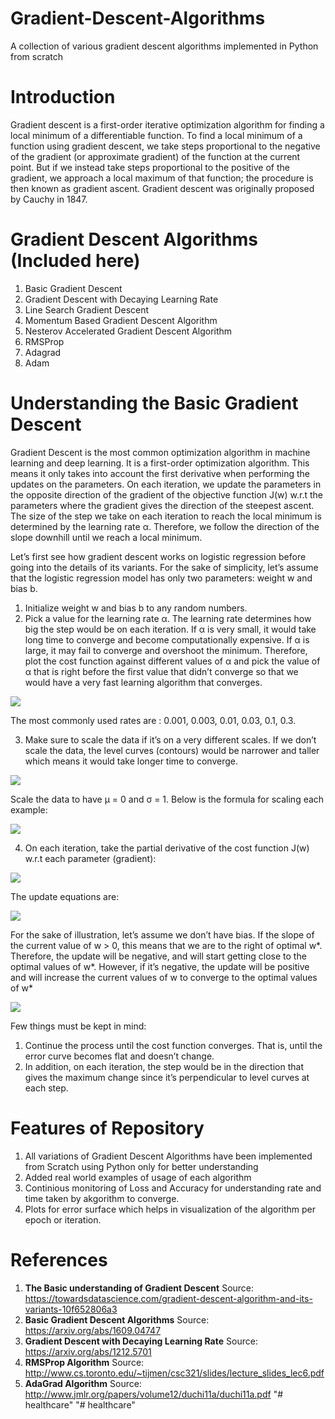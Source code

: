 # Gradient-Descent-Algorithms
A collection of various gradient descent algorithms implemented in Python from scratch

# Introduction
Gradient descent is a first-order iterative optimization algorithm for finding a local minimum of a differentiable function. To find a local minimum of a function using gradient descent, we take steps proportional to the negative of the gradient (or approximate gradient) of the function at the current point. But if we instead take steps proportional to the positive of the gradient, we approach a local maximum of that function; the procedure is then known as gradient ascent. Gradient descent was originally proposed by Cauchy in 1847. 

# Gradient Descent Algorithms (Included here)
1) Basic Gradient Descent
2) Gradient Descent with Decaying Learning Rate
3) Line Search Gradient Descent
4) Momentum Based Gradient Descent Algorithm
5) Nesterov Accelerated Gradient Descent Algorithm
6) RMSProp
7) Adagrad
8) Adam

# Understanding the Basic Gradient Descent
Gradient Descent is the most common optimization algorithm in machine learning and deep learning. It is a first-order optimization algorithm. This means it only takes into account the first derivative when performing the updates on the parameters. On each iteration, we update the parameters in the opposite direction of the gradient of the objective function J(w) w.r.t the parameters where the gradient gives the direction of the steepest ascent. The size of the step we take on each iteration to reach the local minimum is determined by the learning rate α. Therefore, we follow the direction of the slope downhill until we reach a local minimum.

Let’s first see how gradient descent works on logistic regression before going into the details of its variants. For the sake of simplicity, let’s assume that the logistic regression model has only two parameters: weight w and bias b.
1. Initialize weight w and bias b to any random numbers.
2. Pick a value for the learning rate α. The learning rate determines how big the step would be on each iteration.
If α is very small, it would take long time to converge and become computationally expensive.
If α is large, it may fail to converge and overshoot the minimum.
Therefore, plot the cost function against different values of α and pick the value of α that is right before the first value that didn’t converge so that we would have a very fast learning algorithm that converges. 

![](Images/grad1.png)

The most commonly used rates are : 0.001, 0.003, 0.01, 0.03, 0.1, 0.3.

3. Make sure to scale the data if it’s on a very different scales. If we don’t scale the data, the level curves (contours) would be narrower and taller which means it would take longer time to converge.

![](Images/grad2.png)

Scale the data to have μ = 0 and σ = 1. Below is the formula for scaling each example:

![](Images/formula1.png)

4. On each iteration, take the partial derivative of the cost function J(w) w.r.t each parameter (gradient):

![](Images/formula23.png)

The update equations are:

![](Images/formula4.png)

For the sake of illustration, let’s assume we don’t have bias. If the slope of the current value of w > 0, this means that we are to the right of optimal w*. Therefore, the update will be negative, and will start getting close to the optimal values of w*. However, if it’s negative, the update will be positive and will increase the current values of w to converge to the optimal values of w*

![](Images/grad3.png)

Few things must be kept in mind:
1. Continue the process until the cost function converges. That is, until the error curve becomes flat and doesn’t change.
2. In addition, on each iteration, the step would be in the direction that gives the maximum change since it’s perpendicular to level curves at each step.

# Features of Repository
1) All variations of Gradient Descent Algorithms have been implemented from Scratch using Python only for better understanding
2) Added real world examples of usage of each algorithm
3) Continious monitoring of Loss and Accuracy for understanding rate and time taken by akgorithm to converge.
4) Plots for error surface which helps in visualization of the algorithm per epoch or iteration.

# References
1) **The Basic understanding of Gradient Descent** Source: https://towardsdatascience.com/gradient-descent-algorithm-and-its-variants-10f652806a3
2) **Basic Gradient Descent Algorithms** Source: https://arxiv.org/abs/1609.04747
3) **Gradient Descent with Decaying Learning Rate** Source: https://arxiv.org/abs/1212.5701
4) **RMSProp Algorithm** Source: http://www.cs.toronto.edu/~tijmen/csc321/slides/lecture_slides_lec6.pdf
5) **AdaGrad Algorithm** Source: http://www.jmlr.org/papers/volume12/duchi11a/duchi11a.pdf
"# healthcare" 
"# healthcare" 
